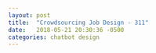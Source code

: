 ```yaml
---
layout: post
title:  "Crowdsourcing Job Design - 311"
date:   2018-05-21 20:30:36 -0500
categories: chatbot design
---
```


<!-- ![]({{site.url}}/assets/Overview.pdf) -->

<object data="{{site.url}}/assets/Crowdsourcing_Job_311_scenario.pdf" width="1000" height="1000" type='application/pdf'/>
